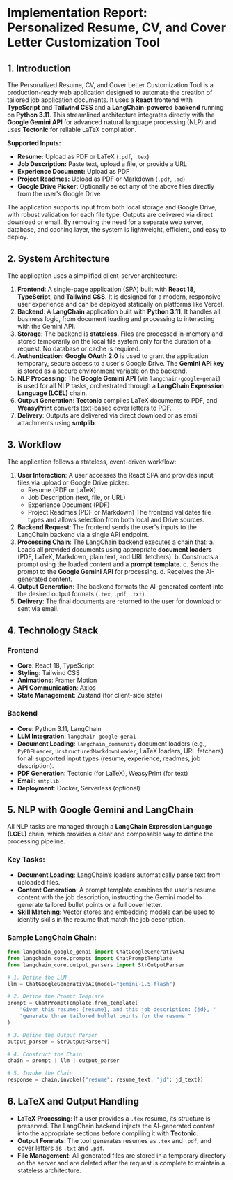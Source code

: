 # Implementation Report: Personalized Resume, CV, and Cover Letter Customization Tool

## 1. Introduction
The Personalized Resume, CV, and Cover Letter Customization Tool is a production-ready web application designed to automate the creation of tailored job application documents. It uses a **React** frontend with **TypeScript** and **Tailwind CSS** and a **LangChain-powered backend** running on **Python 3.11**. This streamlined architecture integrates directly with the **Google Gemini API** for advanced natural language processing (NLP) and uses **Tectonic** for reliable LaTeX compilation. 

**Supported Inputs:**
- **Resume:** Upload as PDF or LaTeX (`.pdf`, `.tex`)
- **Job Description:** Paste text, upload a file, or provide a URL
- **Experience Document:** Upload as PDF
- **Project Readmes:** Upload as PDF or Markdown (`.pdf`, `.md`)
- **Google Drive Picker:** Optionally select any of the above files directly from the user's Google Drive

The application supports input from both local storage and Google Drive, with robust validation for each file type. Outputs are delivered via direct download or email. By removing the need for a separate web server, database, and caching layer, the system is lightweight, efficient, and easy to deploy.

## 2. System Architecture
The application uses a simplified client-server architecture:

1.  **Frontend**: A single-page application (SPA) built with **React 18**, **TypeScript**, and **Tailwind CSS**. It is designed for a modern, responsive user experience and can be deployed statically on platforms like Vercel.
2.  **Backend**: A **LangChain** application built with **Python 3.11**. It handles all business logic, from document loading and processing to interacting with the Gemini API.
3.  **Storage**: The backend is **stateless**. Files are processed in-memory and stored temporarily on the local file system only for the duration of a request. No database or cache is required.
4.  **Authentication**: **Google OAuth 2.0** is used to grant the application temporary, secure access to a user's Google Drive. The **Gemini API key** is stored as a secure environment variable on the backend.
5.  **NLP Processing**: The **Google Gemini API** (via `langchain-google-genai`) is used for all NLP tasks, orchestrated through a **LangChain Expression Language (LCEL)** chain.
6.  **Output Generation**: **Tectonic** compiles LaTeX documents to PDF, and **WeasyPrint** converts text-based cover letters to PDF.
7.  **Delivery**: Outputs are delivered via direct download or as email attachments using **smtplib**.

## 3. Workflow
The application follows a stateless, event-driven workflow:

1.  **User Interaction**: A user accesses the React SPA and provides input files via upload or Google Drive picker:
    - Resume (PDF or LaTeX)
    - Job Description (text, file, or URL)
    - Experience Document (PDF)
    - Project Readmes (PDF or Markdown)
    The frontend validates file types and allows selection from both local and Drive sources.
2.  **Backend Request**: The frontend sends the user's inputs to the LangChain backend via a single API endpoint.
3.  **Processing Chain**: The LangChain backend executes a chain that:
    a.  Loads all provided documents using appropriate **document loaders** (PDF, LaTeX, Markdown, plain text, and URL fetchers).
    b.  Constructs a prompt using the loaded content and a **prompt template**.
    c.  Sends the prompt to the **Google Gemini API** for processing.
    d.  Receives the AI-generated content.
4.  **Output Generation**: The backend formats the AI-generated content into the desired output formats (`.tex`, `.pdf`, `.txt`).
5.  **Delivery**: The final documents are returned to the user for download or sent via email.

## 4. Technology Stack
### Frontend
-   **Core**: React 18, TypeScript
-   **Styling**: Tailwind CSS
-   **Animations**: Framer Motion
-   **API Communication**: Axios
-   **State Management**: Zustand (for client-side state)

### Backend
-   **Core**: Python 3.11, LangChain
-   **LLM Integration**: `langchain-google-genai`
-   **Document Loading**: `langchain_community` document loaders (e.g., `PyPDFLoader`, `UnstructuredMarkdownLoader`, LaTeX loaders, URL fetchers) for all supported input types (resume, experience, readmes, job description).
-   **PDF Generation**: Tectonic (for LaTeX), WeasyPrint (for text)
-   **Email**: `smtplib`
-   **Deployment**: Docker, Serverless (optional)

## 5. NLP with Google Gemini and LangChain
All NLP tasks are managed through a **LangChain Expression Language (LCEL)** chain, which provides a clear and composable way to define the processing pipeline.

### Key Tasks:
-   **Document Loading**: LangChain’s loaders automatically parse text from uploaded files.
-   **Content Generation**: A prompt template combines the user's resume content with the job description, instructing the Gemini model to generate tailored bullet points or a full cover letter.
-   **Skill Matching**: Vector stores and embedding models can be used to identify skills in the resume that match the job description.

### Sample LangChain Chain:
```python
from langchain_google_genai import ChatGoogleGenerativeAI
from langchain_core.prompts import ChatPromptTemplate
from langchain_core.output_parsers import StrOutputParser

# 1. Define the LLM
llm = ChatGoogleGenerativeAI(model="gemini-1.5-flash")

# 2. Define the Prompt Template
prompt = ChatPromptTemplate.from_template(
    "Given this resume: {resume}, and this job description: {jd}, "
    "generate three tailored bullet points for the resume."
)

# 3. Define the Output Parser
output_parser = StrOutputParser()

# 4. Construct the Chain
chain = prompt | llm | output_parser

# 5. Invoke the Chain
response = chain.invoke({"resume": resume_text, "jd": jd_text})
```

## 6. LaTeX and Output Handling
-   **LaTeX Processing**: If a user provides a `.tex` resume, its structure is preserved. The LangChain backend injects the AI-generated content into the appropriate sections before compiling it with **Tectonic**.
-   **Output Formats**: The tool generates resumes as `.tex` and `.pdf`, and cover letters as `.txt` and `.pdf`.
-   **File Management**: All generated files are stored in a temporary directory on the server and are deleted after the request is complete to maintain a stateless architecture.
